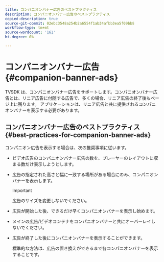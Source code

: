 ```yaml
---
title: コンパニオンバナー広告のベストプラクティス
description: コンパニオンバナー広告のベストプラクティス
copied-description: true
source-git-commit: 02ebc3548a254b2a6554f1ab34afbb3ea5f09bb8
workflow-type: tm+mt
source-wordcount: '161'
ht-degree: 0%

---
```


# コンパニオンバナー広告 {#companion-banner-ads}

TVSDK は、コンパニオンバナー広告をサポートします。コンパニオンバナー広告とは、リニア広告に付随する広告で、多くの場合、リニア広告の終了後もページ上に残ります。 アプリケーションは、リニア広告と共に提供されるコンパニオンバナーを表示する必要があります。

## コンパニオンバナー広告のベストプラクティス {#best-practices-for-companion-banner-ads}

コンパニオン広告を表示する場合は、次の推奨事項に従います。

* ビデオ広告のコンパニオンバナー広告の数を、プレーヤーのレイアウトに収まる数だけ表示しようとします。
* 広告の指定された高さと幅に一致する場所がある場合にのみ、コンパニオンバナーを表示します。

  >[!IMPORTANT]
  >
  >広告のサイズを変更しないでください。

* 広告が開始した後、できるだけ早くコンパニオンバナーを表示し始めます。
* メインの広告/ビデオコンテナをコンパニオンバナーと共にオーバーレイしないでください。
* 広告が終了した後にコンパニオンバナーを表示することができます。

  標準的な方法は、広告の置き換えができるまで各コンパニオンバナーを表示することです。
